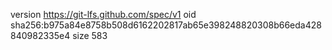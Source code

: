 version https://git-lfs.github.com/spec/v1
oid sha256:b975a84e8758b508d6162202817ab65e398248820308b66eda428840982335e4
size 583
